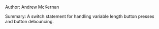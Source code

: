 Author: Andrew McKernan

Summary: A switch statement for handling variable length button presses and button debouncing.
